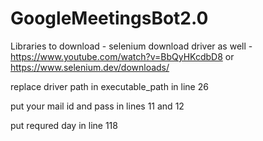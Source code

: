 # GoogleMeetingsBot2.0
Libraries to download -
selenium
download driver as well - https://www.youtube.com/watch?v=BbQyHKcdbD8 or https://www.selenium.dev/downloads/

replace driver path in executable_path in line 26


put your mail id and pass in lines 11 and 12

put requred day in line 118
